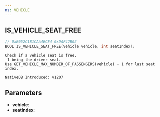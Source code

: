 ```yaml
---
ns: VEHICLE
---
```

## IS_VEHICLE_SEAT_FREE

```c
// 0xE052C1B1CAA4ECE4 0xDAF42B02
BOOL IS_VEHICLE_SEAT_FREE(Vehicle vehicle, int seatIndex);
```

```
Check if a vehicle seat is free.
-1 being the driver seat.
Use GET_VEHICLE_MAX_NUMBER_OF_PASSENGERS(vehicle) - 1 for last seat index.

NativeDB Introduced: v1207
```

## Parameters
* **vehicle**:
* **seatIndex**:
